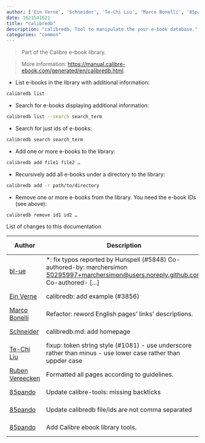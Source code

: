 ```yaml
---
author: ['Ein Verne', 'Schneider', 'Te-Chi Liu', 'Marco Bonelli', '85pando', 'bl-ue', 'Ruben Vereecken']
date: 1621541621
title: "calibredb"
description: "calibredb, Tool to manipulate the your e-book database."
categories: "common"
---
```

> Part of the Calibre e-book library.

> More information: <https://manual.calibre-ebook.com/generated/en/calibredb.html>.

- List e-books in the library with additional information:

```bash
calibredb list
```

- Search for e-books displaying additional information:

```bash
calibredb list --search search_term
```

- Search for just ids of e-books:

```bash
calibredb search search_term
```

- Add one or more e-books to the library:

```bash
calibredb add file1 file2 …
```

- Recursively add all e-books under a directory to the library:

```bash
calibredb add -r path/to/directory
```

- Remove one or more e-books from the library. You need the e-book IDs (see above):

```bash
calibredb remove id1 id2 …
```
List of changes to this documentation


Author | Description | ISO 8601 Date | GitHub link
------|-----|-----|-----
[bl-ue](mailto:54780737+bl-ue@users.noreply.github.com) | *: fix typos reported by Hunspell (#5848) Co-authored-by: marchersimon <50295997+marchersimon@users.noreply.github.com> Co-authored- [...] | 2021-05-20T22:13:41 | [8ebd171d6f00](https://github.com/tldr-pages/tldr/commit/8ebd171d6f001698709fefc02b1fd5cc9f3a99c4)
[Ein Verne](mailto:einverne@gmail.com) | calibredb: add example (#3856) | 2020-02-17T03:30:04 | [b00ed9364b2a](https://github.com/tldr-pages/tldr/commit/b00ed9364b2a958bc08a941b125dae8ce7d66fe6)
[Marco Bonelli](mailto:marco@mebeim.net) | Refactor: reword English pages' links' descriptions. | 2019-06-03T14:19:41 | [66abb98ce935](https://github.com/tldr-pages/tldr/commit/66abb98ce935c0f4516bf30c4d6da72180d5a3ab)
[Schneider](mailto:lucas.schneider@sap.com) | calibredb.md: add homepage | 2019-04-12T14:41:22 | [20fd10c14af2](https://github.com/tldr-pages/tldr/commit/20fd10c14af28c98eb802b9ccadb3dc6f96d163e)
[Te-Chi Liu](mailto:liuderchi@gmail.com) | fixup: token string style (#1081) - use underscore rather than minus - use lower case rather than uppder case | 2016-09-21T17:35:46 | [5a54763c72d1](https://github.com/tldr-pages/tldr/commit/5a54763c72d1ed1b6eb5dbf195ee547527afc608)
[Ruben Vereecken](mailto:rubenvereecken@gmail.com) | Formatted all pages according to guidelines. | 2016-01-08T09:38:59 | [066582e8eab5](https://github.com/tldr-pages/tldr/commit/066582e8eab57bce9861cc8d379e158d61f1cc95)
[85pando](mailto:85pando@googlemail.com) | Update calibre-tools: missing backticks | 2015-11-24T14:38:13 | [4dfed291b331](https://github.com/tldr-pages/tldr/commit/4dfed291b33148c6c6a4201b555342488f73d0e5)
[85pando](mailto:85pando@users.noreply.github.com) | Update calibredb file/ids are not comma separated | 2015-11-24T12:01:45 | [9eaaaee4ac03](https://github.com/tldr-pages/tldr/commit/9eaaaee4ac03e82ce2269d2c388537f952339c6a)
[85pando](mailto:85pando@googlemail.com) | Add Calibre ebook library tools. | 2015-11-21T13:06:10 | [ddec78948539](https://github.com/tldr-pages/tldr/commit/ddec7894853983278e96154d8970a2097594414f)

